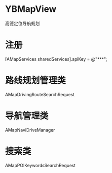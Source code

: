 # YBMapView
高德定位导航规划

# 注册
 [AMapServices sharedServices].apiKey = @"***";
 
# 路线规划管理类
  AMapDrivingRouteSearchRequest

# 导航管理类 
   AMapNaviDriveManager
# 搜索类 
  AMapPOIKeywordsSearchRequest
